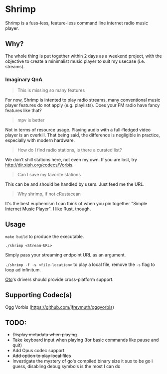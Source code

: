 # Shrimp

Shrimp is a fuss-less, feature-less command line internet radio music player.

## Why?

The whole thing is put together within 2 days as a weekend project, with the objective to create a minimalist music player to suit my usecase (i.e. streams).

### Imaginary QnA

> This is missing so many features

For now, Shrimp is intented to play radio streams, many conventional music player features do not apply (e.g. playlists). Does your FM radio have fancy features like that?

> mpv is better

Not in terms of resource usage. Playing audio with a full-fledged video player is an overkill. That being said, the difference is negligible in practice, especially with modern hardware.

> How do I find radio stations, is there a curated list?

We don't shill stations here, not even my own. If you are lost, try http://dir.xiph.org/codecs/Vorbis.

> Can I save my favorite stations

This can be and should be handled by users. Just feed me the URL.

> Why shrimp, if not cRustacean

It's the best euphemism I can think of when you pin together "Simple Internet Music Player". I like Rust, though.

## Usage

`make build` to produce the executable.

`./shrimp <Stream-URL>`

Simply pass your streaming endpoint URL as an argument.

`./shrimp -f -s <file-location>` to play a local file, remove the `-s` flag to loop ad infinitum.

[Oto](https://github.com/ebitengine/oto)'s drivers should provide cross-platform support.

## Supporting Codec(s)
Ogg Vorbis (https://github.com/jfreymuth/oggvorbis)

## TODO:
- ~~Display metadata when playing~~
- Take keyboard input when playing (for basic commands like pause and quit)
- Add Opus codec support
- ~~Add option to play local files~~
- Investigate the mystery of go's compiled binary size
it sux to be go i guess, disabling debug symbols is the most I can do 
